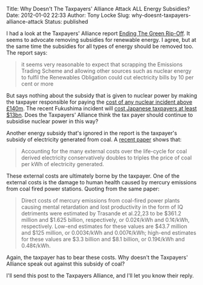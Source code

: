 Title: Why Doesn't The Taxpayers' Alliance Attack ALL Energy Subsidies?
Date: 2012-01-02 22:33
Author: Tony Locke
Slug: why-doesnt-taxpayers-alliance-attack
Status: published

I had a look at the Taxpayers' Alliance report [Ending The Green Rip-Off](http://www.taxpayersalliance.com/egro.pdf). It seems to advocate removing subsidies for renewable energy. I agree, but at the same time the subsidies for all types of energy should be removed too. The report says:  

> it seems very reasonable to expect that scrapping the Emissions Trading Scheme and allowing other sources such as nuclear energy to fulfil the Renewables Obligation could cut electricity bills by 10 per cent or more

But says nothing about the subsidy that is given to nuclear power by making the taxpayer responsible for paying the [cost of any nuclear incident above £140m](http://blog.tlocke.org.uk/2011/03/insuring-nuclear-power-station.html). The recent Fukushima incident will [cost Japanese taxpayers at least \$13bn](http://www.reuters.com/article/2011/10/20/us-japan-nuclear-noda-idUSTRE79J3W020111020). Does the Taxpayers' Alliance think the tax payer should continue to subsidise nuclear power in this way?  
  
Another energy subsidy that's ignored in the report is the taxpayer's subsidy of electricity generated from coal. A [recent paper](http://solar.gwu.edu/index_files/Resources_files/epstein_full%20cost%20of%20coal.pdf) shows that:  

> Accounting for the many external costs over the life-cycle for coal derived electricity conservatively doubles to triples the price of coal per kWh of electricity generated.

These external costs are ultimately borne by the taxpayer. One of the external costs is the damage to human health caused by mercury emissions from coal fired power stations. Quoting from the same paper:  

> Direct costs of mercury emissions from coal-fired power plants causing mental retardation and lost productivity in the form of IQ detriments were estimated by Trasande et al.22,23 to be \$361.2 million and \$1.625 billion, respectively, or 0.02¢/kWh and 0.1¢/kWh, respectively. Low-end estimates for these values are \$43.7 million and \$125 million, or 0.003¢/kWh and 0.007¢/kWh; high-end estimates  
> for these values are \$3.3 billion and \$8.1 billion, or 0.19¢/kWh and 0.48¢/kWh.

Again, the taxpayer has to bear these costs. Why doesn't the Taxpayers' Alliance speak out against this subsidy of coal?  
  
I'll send this post to the Taxpayers Alliance, and I'll let you know their reply.  
